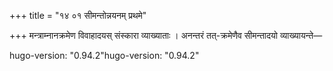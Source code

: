 +++
title = "१४ ०१ सीमन्तोन्नयनम् प्रथमे"

+++
मन्त्राम्नानक्रमेण विवाहादयस् संस्कारा व्याख्याताः ।
अनन्तरं तत्-क्रमेणैव सीमन्तादयो व्याख्यायन्ते—

hugo-version: "0.94.2"hugo-version: "0.94.2"